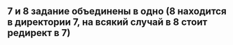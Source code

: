 <h2>7 и 8 задание объединены в одно (8 находится в директории 7, на всякий случай в 8 стоит редирект в 7)<h2>